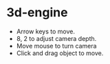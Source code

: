 # 3d-engine

- Arrow keys to move.
- 8, 2 to adjust camera depth.
- Move mouse to turn camera
- Click and drag object to move.
